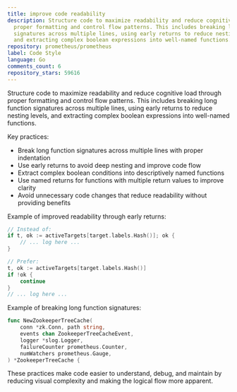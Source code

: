 ```yaml
---
title: improve code readability
description: Structure code to maximize readability and reduce cognitive load through
  proper formatting and control flow patterns. This includes breaking long function
  signatures across multiple lines, using early returns to reduce nesting levels,
  and extracting complex boolean expressions into well-named functions.
repository: prometheus/prometheus
label: Code Style
language: Go
comments_count: 6
repository_stars: 59616
---
```


Structure code to maximize readability and reduce cognitive load through proper formatting and control flow patterns. This includes breaking long function signatures across multiple lines, using early returns to reduce nesting levels, and extracting complex boolean expressions into well-named functions.

Key practices:
- Break long function signatures across multiple lines with proper indentation
- Use early returns to avoid deep nesting and improve code flow
- Extract complex boolean conditions into descriptively named functions
- Use named returns for functions with multiple return values to improve clarity
- Avoid unnecessary code changes that reduce readability without providing benefits

Example of improved readability through early returns:
```go
// Instead of:
if t, ok := activeTargets[target.labels.Hash()]; ok {
    // ... log here ...
}

// Prefer:
t, ok := activeTargets[target.labels.Hash()]
if !ok {
    continue
}
// ... log here ...
```

Example of breaking long function signatures:
```go
func NewZookeeperTreeCache(
    conn *zk.Conn, path string, 
    events chan ZookeeperTreeCacheEvent, 
    logger *slog.Logger, 
    failureCounter prometheus.Counter, 
    numWatchers prometheus.Gauge,
) *ZookeeperTreeCache {
```

These practices make code easier to understand, debug, and maintain by reducing visual complexity and making the logical flow more apparent.